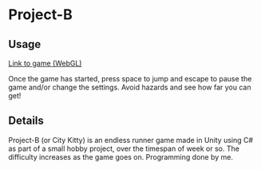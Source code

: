 # Project-B

## Usage

[Link to game (WebGL)](https://kane96.github.io/Project-B/)

Once the game has started, press space to jump and escape to pause the game and/or change the settings. Avoid hazards and see how far you can get!

## Details

Project-B (or City Kitty) is an endless runner game made in Unity using C# as part of a small hobby project, over the timespan of week or so. The difficulty increases as the game goes on. Programming done by me.
